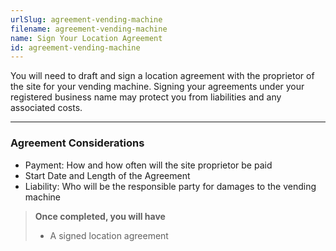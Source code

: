```yaml
---
urlSlug: agreement-vending-machine
filename: agreement-vending-machine
name: Sign Your Location Agreement
id: agreement-vending-machine
---
```

You will need to draft and sign a location agreement with the proprietor of the site for your vending machine. Signing your agreements under your registered business name may protect you from liabilities and any associated costs.

---
### Agreement Considerations
- Payment: How and how often will the site proprietor be paid
- Start Date and Length of the Agreement
- Liability: Who will be the responsible party for damages to the vending machine

>**Once completed, you will have**
>- A signed location agreement

